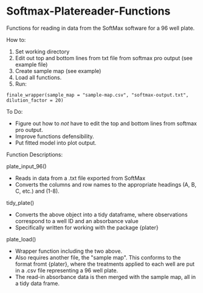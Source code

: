 # Softmax-Platereader-Functions
Functions for reading in data from the SoftMax software for a 96 well plate.

How to:

1) Set working directory
2) Edit out top and bottom lines from txt file from softmax pro output (see example file)
3) Create sample map (see example)
4) Load all functions.
5) Run:

`finale_wrapper(sample_map = "sample-map.csv", "softmax-output.txt", dilution_factor = 20)`

To Do:

- Figure out how to *not* have to edit the top and bottom lines from softmax pro output.
- Improve functions defensibility. 
- Put fitted model into plot output.

Function Descriptions:

plate_input_96()
 - Reads in data from a .txt file exported from SoftMax
 - Converts the columns and row names to the appropriate headings (A, B, C, etc.) and (1-8).
 
tidy_plate()
  - Converts the above object into a tidy dataframe, where observations correspond to a well ID and an absorbance value
  - Specifically written for working with the package {plater}
  
plate_load()
  - Wrapper function including the two above.
  - Also requires another file, the "sample map". This conforms to the format fromt {plater}, where the treatments applied to each well are put in a .csv file representing a 96 well plate. 
  - The read-in absorbance data is then merged with the sample map, all in a tidy data frame.
